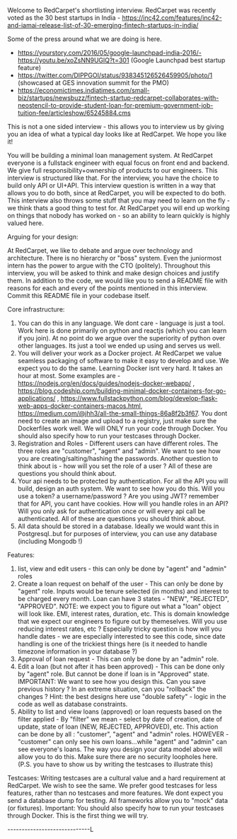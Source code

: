 Welcome to RedCarpet's shortlisting interview. RedCarpet was recently voted as the 30 best startups in India - https://inc42.com/features/inc42-and-iamai-release-list-of-30-emerging-fintech-startups-in-india/

Some of the press around what we are doing is here.

- https://yourstory.com/2016/05/google-launchpad-india-2016/- https://youtu.be/xoZsNN9UGlQ?t=301 (Google Launchpad best startup feature)
- https://twitter.com/DIPPGOI/status/938345126526459905/photo/1 (showcased at GES innovation summit for the PMO)
- https://economictimes.indiatimes.com/small-biz/startups/newsbuzz/fintech-startup-redcarpet-collaborates-with-neostencil-to-provide-student-loan-for-premium-government-job-tuition-fee/articleshow/65245884.cms

This is not a one sided interview - this allows you to interview us by giving you an idea of what a typical day looks like at RedCarpet. We hope you like it!

You will be building a minimal loan management system. At RedCarpet everyone is a fullstack engineer with equal focus on front end and backend. We give full responsibility+ownership of products to our engineers. This interview is structured like that.
For the interview, you have the choice to build only API or UI+API. This interview question is written in a way that allows you to do both, since at RedCarpet, you will be expected to do both. This interview also throws some stuff that you may need to learn on the fly - we think thats a good thing to test for. At RedCarpet you will end up working on things that nobody has worked on - so an ability to learn quickly is highly valued here.

Arguing for your design:

At RedCarpet, we like to debate and argue over technology and architecture. There is no hierarchy or "boss" system. Even the juniormost intern has the power to argue with the CTO (politely).
Throughout this interview, you will be asked to think and make design choices and justify them. In addition to the code, we would like you to send a README file with reasons for each and every of the points mentioned in this interview. Commit this README file in your codebase itself.

Core infrastructure:

1. You can do this in any language. We dont care - language is just a tool. Work here is done primarily on python and reactjs (which you can learn if you join). At no point do we argue over the superiority of python over other languages. Its just a tool we ended up using and serves us well.
2. You will deliver your work as a Docker project. At RedCarpet we value seamless packaging of software to make it easy to develop and use. We expect you to do the same. Learning Docker isnt very hard. It takes an hour at most. Some examples are - https://nodejs.org/en/docs/guides/nodejs-docker-webapp/ , https://blog.codeship.com/building-minimal-docker-containers-for-go-applications/ , https://www.fullstackpython.com/blog/develop-flask-web-apps-docker-containers-macos.html, https://medium.com/@jhh3/all-the-small-things-86a8f2b3f67. You dont need to create an image and upload to a registry, just make sure the Dockerfiles work well. We will ONLY run your code through Docker. You should also specify how to run your testcases through Docker.
3. Registration and Roles - Different users can have different roles. The three roles are "customer", "agent" and "admin". We want to see how you are creating/salting/hashing the passwords. Another question to think about is - how will you set the role of a user ? All of these are questions you should think about.
4. Your api needs to be protected by authentication. For all the API you will build, design an auth system. We want to see how you do this. Will you use a token? a username/password ? Are you using JWT? remember that for API, you cant have cookies. How will you handle roles in an API? Will you only ask for authentication once or will every api call be authenticated. All of these are questions you should think about.
5. All data should be stored in a database. Ideally we would want this in Postgresql..but for purposes of interview, you can use any database (including Mongodb !)

Features:

1. list, view and edit users - this can only be done by "agent" and "admin" roles
2. Create a loan request on behalf of the user - This can only be done by "agent" role. Inputs would be tenure selected (in months) and interest to be charged every month. Loan can have 3 states - "NEW", "REJECTED", "APPROVED".
   NOTE: we expect you to figure out what a "loan" object will look like. EMI, interest rates, duration, etc. This is domain knowledge that we expect our engineers to figure out by themeselves. Will you use reducing interest rates, etc ? Especially tricky question is how will you handle dates - we are especially interested to see this code, since date handling is one of the trickiest things here (is it needed to handle timezone information in your database ?)
3. Approval of loan request - This can only be done by an "admin" role.
4. Edit a loan (but not after it has been approved) - This can be done only by "agent" role. But cannot be done if loan is in "Approved" state. IMPORTANT: We want to see how you design this. Can you save previous history ? In an extreme situation, can you "rollback" the changes ? Hint: the best designs here use "double safety" - logic in the code as well as database constraints.
5. Ability to list and view loans (approved) or loan requests based on the filter applied - By "filter" we mean - select by date of creation, date of update, state of loan (NEW, REJECTED, APPROVED), etc. This action can be done by all : "customer", "agent" and "admin" roles. HOWEVER - "customer" can only see his own loans...while "agent" and "admin" can see everyone's loans. The way you design your data model above will allow you to do this. Make sure there are no security loopholes here. (P.S. you have to show us by writing the testcases to illustrate this)

Testcases:
Writing testcases are a cultural value and a hard requirement at RedCarpet. We wish to see the same. We prefer good testcases for less features, rather than no testcases and more features.
We dont expect you send a database dump for testing. All frameworks allow you to "mock" data (or fixtures).
Important: You should also specify how to run your testcases through Docker. This is the first thing we will try.

-----------------------------L
